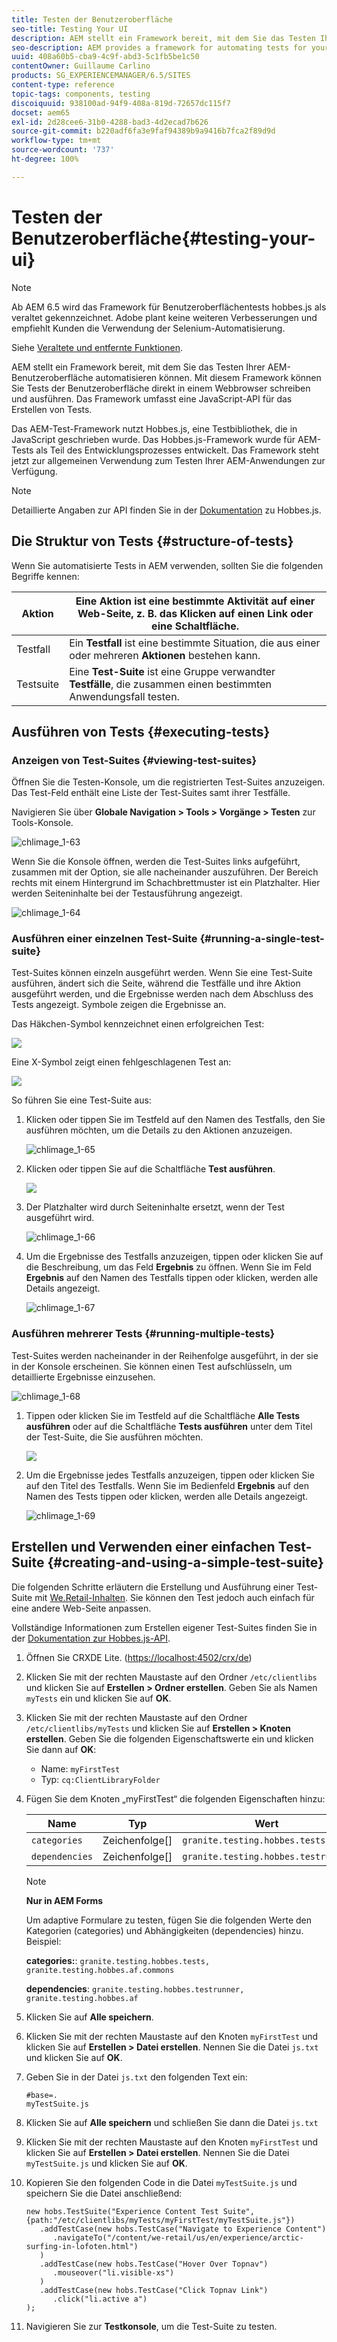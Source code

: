```yaml
---
title: Testen der Benutzeroberfläche
seo-title: Testing Your UI
description: AEM stellt ein Framework bereit, mit dem Sie das Testen Ihrer AEM-Benutzeroberfläche automatisieren können.
seo-description: AEM provides a framework for automating tests for your AEM UI
uuid: 408a60b5-cba9-4c9f-abd3-5c1fb5be1c50
contentOwner: Guillaume Carlino
products: SG_EXPERIENCEMANAGER/6.5/SITES
content-type: reference
topic-tags: components, testing
discoiquuid: 938100ad-94f9-408a-819d-72657dc115f7
docset: aem65
exl-id: 2d28cee6-31b0-4288-bad3-4d2ecad7b626
source-git-commit: b220adf6fa3e9faf94389b9a9416b7fca2f89d9d
workflow-type: tm+mt
source-wordcount: '737'
ht-degree: 100%

---
```


# Testen der Benutzeroberfläche{#testing-your-ui}

>[!NOTE]
>
>Ab AEM 6.5 wird das Framework für Benutzeroberflächentests hobbes.js als veraltet gekennzeichnet. Adobe plant keine weiteren Verbesserungen und empfiehlt Kunden die Verwendung der Selenium-Automatisierung.
>
>Siehe [Veraltete und entfernte Funktionen](/help/release-notes/deprecated-removed-features.md).

AEM stellt ein Framework bereit, mit dem Sie das Testen Ihrer AEM-Benutzeroberfläche automatisieren können. Mit diesem Framework können Sie Tests der Benutzeroberfläche direkt in einem Webbrowser schreiben und ausführen. Das Framework umfasst eine JavaScript-API für das Erstellen von Tests.

Das AEM-Test-Framework nutzt Hobbes.js, eine Testbibliothek, die in JavaScript geschrieben wurde. Das Hobbes.js-Framework wurde für AEM-Tests als Teil des Entwicklungsprozesses entwickelt. Das Framework steht jetzt zur allgemeinen Verwendung zum Testen Ihrer AEM-Anwendungen zur Verfügung.

>[!NOTE]
>
>Detaillierte Angaben zur API finden Sie in der [Dokumentation](https://helpx.adobe.com/de/experience-manager/6-5/sites/developing/using/reference-materials/test-api/index.html) zu Hobbes.js.

## Die Struktur von Tests {#structure-of-tests}

Wenn Sie automatisierte Tests in AEM verwenden, sollten Sie die folgenden Begriffe kennen:

| Aktion | Eine **Aktion** ist eine bestimmte Aktivität auf einer Web-Seite, z. B. das Klicken auf einen Link oder eine Schaltfläche. |
|---|---|
| Testfall | Ein **Testfall** ist eine bestimmte Situation, die aus einer oder mehreren **Aktionen** bestehen kann. |
| Testsuite | Eine **Test-Suite** ist eine Gruppe verwandter **Testfälle**, die zusammen einen bestimmten Anwendungsfall testen. |

## Ausführen von Tests {#executing-tests}

### Anzeigen von Test-Suites {#viewing-test-suites}

Öffnen Sie die Testen-Konsole, um die registrierten Test-Suites anzuzeigen. Das Test-Feld enthält eine Liste der Test-Suites samt ihrer Testfälle.

Navigieren Sie über **Globale Navigation > Tools > Vorgänge > Testen** zur Tools-Konsole.

![chlimage_1-63](assets/chlimage_1-63.png)

Wenn Sie die Konsole öffnen, werden die Test-Suites links aufgeführt, zusammen mit der Option, sie alle nacheinander auszuführen. Der Bereich rechts mit einem Hintergrund im Schachbrettmuster ist ein Platzhalter. Hier werden Seiteninhalte bei der Testausführung angezeigt.

![chlimage_1-64](assets/chlimage_1-64.png)

### Ausführen einer einzelnen Test-Suite {#running-a-single-test-suite}

Test-Suites können einzeln ausgeführt werden. Wenn Sie eine Test-Suite ausführen, ändert sich die Seite, während die Testfälle und ihre Aktion ausgeführt werden, und die Ergebnisse werden nach dem Abschluss des Tests angezeigt. Symbole zeigen die Ergebnisse an.

Das Häkchen-Symbol kennzeichnet einen erfolgreichen Test: 

![](do-not-localize/chlimage_1-2.png)

Eine X-Symbol zeigt einen fehlgeschlagenen Test an:

![](do-not-localize/chlimage_1-3.png)

So führen Sie eine Test-Suite aus:

1. Klicken oder tippen Sie im Testfeld auf den Namen des Testfalls, den Sie ausführen möchten, um die Details zu den Aktionen anzuzeigen.

   ![chlimage_1-65](assets/chlimage_1-65.png)

1. Klicken oder tippen Sie auf die Schaltfläche **Test ausführen**.

   ![](do-not-localize/chlimage_1-4.png)

1. Der Platzhalter wird durch Seiteninhalte ersetzt, wenn der Test ausgeführt wird.

   ![chlimage_1-66](assets/chlimage_1-66.png)

1. Um die Ergebnisse des Testfalls anzuzeigen, tippen oder klicken Sie auf die Beschreibung, um das Feld **Ergebnis** zu öffnen. Wenn Sie im Feld **Ergebnis** auf den Namen des Testfalls tippen oder klicken, werden alle Details angezeigt.

   ![chlimage_1-67](assets/chlimage_1-67.png)

### Ausführen mehrerer Tests {#running-multiple-tests}

Test-Suites werden nacheinander in der Reihenfolge ausgeführt, in der sie in der Konsole erscheinen. Sie können einen Test aufschlüsseln, um detaillierte Ergebnisse einzusehen.

![chlimage_1-68](assets/chlimage_1-68.png)

1. Tippen oder klicken Sie im Testfeld auf die Schaltfläche **Alle Tests ausführen** oder auf die Schaltfläche **Tests ausführen** unter dem Titel der Test-Suite, die Sie ausführen möchten.

   ![](do-not-localize/chlimage_1-5.png)

1. Um die Ergebnisse jedes Testfalls anzuzeigen, tippen oder klicken Sie auf den Titel des Testfalls. Wenn Sie im Bedienfeld **Ergebnis** auf den Namen des Tests tippen oder klicken, werden alle Details angezeigt.

   ![chlimage_1-69](assets/chlimage_1-69.png)

## Erstellen und Verwenden einer einfachen Test-Suite {#creating-and-using-a-simple-test-suite}

Die folgenden Schritte erläutern die Erstellung und Ausführung einer Test-Suite mit [We.Retail-Inhalten](/help/sites-developing/we-retail.md). Sie können den Test jedoch auch einfach für eine andere Web-Seite anpassen.

Vollständige Informationen zum Erstellen eigener Test-Suites finden Sie in der [Dokumentation zur Hobbes.js-API](https://helpx.adobe.com/experience-manager/6-5/sites/developing/using/reference-materials/test-api/index.html).

1. Öffnen Sie CRXDE Lite. ([https://localhost:4502/crx/de](https://localhost:4502/crx/de))
1. Klicken Sie mit der rechten Maustaste auf den Ordner `/etc/clientlibs` und klicken Sie auf **Erstellen > Ordner erstellen**. Geben Sie als Namen `myTests` ein und klicken Sie auf **OK**.
1. Klicken Sie mit der rechten Maustaste auf den Ordner `/etc/clientlibs/myTests` und klicken Sie auf **Erstellen > Knoten erstellen**. Geben Sie die folgenden Eigenschaftswerte ein und klicken Sie dann auf **OK**:

   * Name: `myFirstTest`
   * Typ: `cq:ClientLibraryFolder`

1. Fügen Sie dem Knoten „myFirstTest“ die folgenden Eigenschaften hinzu:

   | Name | Typ | Wert |
   |---|---|---|
   | `categories` | Zeichenfolge[] | `granite.testing.hobbes.tests` |
   | `dependencies` | Zeichenfolge[] | `granite.testing.hobbes.testrunner` |

   >[!NOTE]
   >
   >**Nur in AEM Forms**
   >
   >
   >Um adaptive Formulare zu testen, fügen Sie die folgenden Werte den Kategorien (categories) und Abhängigkeiten (dependencies) hinzu. Beispiel:
   >
   >
   >**categories:**: `granite.testing.hobbes.tests, granite.testing.hobbes.af.commons`
   >
   >
   >**dependencies**: `granite.testing.hobbes.testrunner, granite.testing.hobbes.af`

1. Klicken Sie auf **Alle speichern**.
1. Klicken Sie mit der rechten Maustaste auf den Knoten `myFirstTest` und klicken Sie auf **Erstellen > Datei erstellen**. Nennen Sie die Datei `js.txt` und klicken Sie auf **OK**.
1. Geben Sie in der Datei `js.txt` den folgenden Text ein:

   ```
   #base=.
   myTestSuite.js
   ```

1. Klicken Sie auf **Alle speichern** und schließen Sie dann die Datei `js.txt`
1. Klicken Sie mit der rechten Maustaste auf den Knoten `myFirstTest` und klicken Sie auf **Erstellen > Datei erstellen**. Nennen Sie die Datei `myTestSuite.js` und klicken Sie auf **OK**.
1. Kopieren Sie den folgenden Code in die Datei `myTestSuite.js` und speichern Sie die Datei anschließend:

   ```
   new hobs.TestSuite("Experience Content Test Suite", {path:"/etc/clientlibs/myTests/myFirstTest/myTestSuite.js"})
      .addTestCase(new hobs.TestCase("Navigate to Experience Content")
         .navigateTo("/content/we-retail/us/en/experience/arctic-surfing-in-lofoten.html")
      )
      .addTestCase(new hobs.TestCase("Hover Over Topnav")
         .mouseover("li.visible-xs")
      )
      .addTestCase(new hobs.TestCase("Click Topnav Link")
         .click("li.active a")
   );
   ```

1. Navigieren Sie zur **Testkonsole**, um die Test-Suite zu testen.
